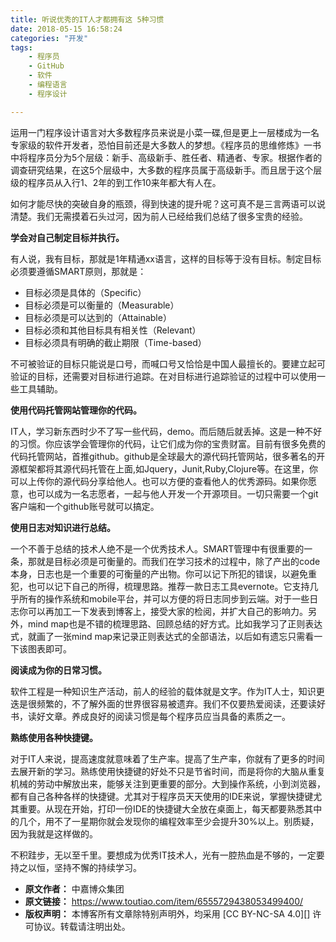 ```yaml
---
title: 听说优秀的IT人才都拥有这 5种习惯
date: 2018-05-15 16:58:24
categories: "开发"
tags:
	- 程序员
	- GitHub
	- 软件
	- 编程语言
	- 程序设计

---
```


运用一门程序设计语言对大多数程序员来说是小菜一碟,但是更上一层楼成为一名专家级的软件开发者，恐怕目前还是大多数人的梦想。《程序员的思维修炼》一书中将程序员分为5个层级：新手、高级新手、胜任者、精通者、专家。根据作者的调查研究结果，在这5个层级中，大多数的程序员属于高级新手。而且居于这个层级的程序员从入行1、2年的到工作10来年都大有人在。

如何才能尽快的突破自身的瓶颈，得到快速的提升呢？这可真不是三言两语可以说清楚。我们无需摸着石头过河，因为前人已经给我们总结了很多宝贵的经验。

**学会对自己制定目标并执行。**

有人说，我有目标，那就是1年精通xx语言，这样的目标等于没有目标。制定目标必须要遵循SMART原则，那就是：

 *  目标必须是具体的（Specific）
 *  目标必须是可以衡量的（Measurable）
 *  目标必须是可以达到的（Attainable）
 *  目标必须和其他目标具有相关性（Relevant）
 *  目标必须具有明确的截止期限（Time-based）

不可被验证的目标只能说是口号，而喊口号又恰恰是中国人最擅长的。要建立起可验证的目标，还需要对目标进行追踪。在对目标进行追踪验证的过程中可以使用一些工具辅助。

**使用代码托管网站管理你的代码。**

IT人，学习新东西时少不了写一些代码，demo。而后随后就丢掉。这是一种不好的习惯。你应该学会管理你的代码，让它们成为你的宝贵财富。目前有很多免费的代码托管网站，首推github。github是全球最大的源代码托管网站，很多著名的开源框架都将其源代码托管在上面,如Jquery，Junit,Ruby,Clojure等。在这里，你可以上传你的源代码分享给他人。也可以方便的查看他人的优秀源码。如果你愿意，也可以成为一名志愿者，一起与他人开发一个开源项目。一切只需要一个git客户端和一个github账号就可以搞定。

**使用日志对知识进行总结。**

一个不善于总结的技术人绝不是一个优秀技术人。SMART管理中有很重要的一条，那就是目标必须是可衡量的。而我们在学习技术的过程中，除了产出的code本身，日志也是一个重要的可衡量的产出物。你可以记下所犯的错误，以避免重犯，也可以记下自己的所得，梳理思路。推荐一款日志工具evernote。它支持几乎所有的操作系统和mobile平台，并可以方便的将日志同步到云端。对于一些日志你可以再加工一下发表到博客上，接受大家的检阅，并扩大自己的影响力。另外，mind map也是不错的梳理思路、回顾总结的好方式。比如我学习了正则表达式，就画了一张mind map来记录正则表达式的全部语法，以后如有遗忘只需看一下该图表即可。

**阅读成为你的日常习惯。**

软件工程是一种知识生产活动，前人的经验的载体就是文字。作为IT人士，知识更迭是很频繁的，不了解外面的世界很容易被遗弃。我们不仅要热爱阅读，还要读好书，读好文章。养成良好的阅读习惯是每个程序员应当具备的素质之一。

**熟练使用各种快捷键。**

对于IT人来说，提高速度就意味着了生产率。提高了生产率，你就有了更多的时间去展开新的学习。熟练使用快捷键的好处不只是节省时间，而是将你的大脑从重复机械的劳动中解放出来，能够关注到更重要的部分。大到操作系统，小到浏览器，都有自己各种各样的快捷键。尤其对于程序员天天使用的IDE来说，掌握快捷键尤其重要。从现在开始，打印一份IDE的快捷键大全放在桌面上，每天都要熟悉其中的几个，用不了一星期你就会发现你的编程效率至少会提升30%以上。别质疑，因为我就是这样做的。

不积跬步，无以至千里。要想成为优秀IT技术人，光有一腔热血是不够的，一定要持之以恒，坚持不懈的持续学习。
 *  **原文作者：** 中嘉博众集团
 *  **原文链接：** https://www.toutiao.com/item/6555729438053499400/
 *  **版权声明：** 本博客所有文章除特别声明外，均采用 [CC BY-NC-SA 4.0][] 许可协议。转载请注明出处。